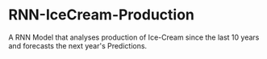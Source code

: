 # RNN-IceCream-Production
A RNN Model that analyses production of Ice-Cream since the last 10 years and forecasts the next year's Predictions.
